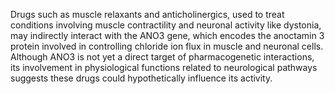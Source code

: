 Drugs such as muscle relaxants and anticholinergics, used to treat conditions involving muscle contractility and neuronal activity like dystonia, may indirectly interact with the ANO3 gene, which encodes the anoctamin 3 protein involved in controlling chloride ion flux in muscle and neuronal cells. Although ANO3 is not yet a direct target of pharmacogenetic interactions, its involvement in physiological functions related to neurological pathways suggests these drugs could hypothetically influence its activity.